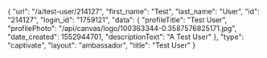 {
    "url": "\/a\/test-user\/214127",
    "first_name": "Test",
    "last_name": "User",
    "id": "214127",
    "login_id": "1759121",
    "data": {
        "profileTitle": "Test User",
        "profilePhoto": "\/api\/canvas\/logo\/100363344-0.3587576825171.jpg",
        "date_created": 1552944701,
        "descriptionText": "A Test User"
    },
    "type": "captivate",
    "layout": "ambassador",
    "title": "Test User"
}